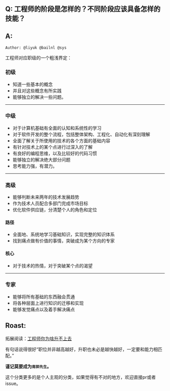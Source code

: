 ## Q: 工程师的阶段是怎样的？不同阶段应该具备怎样的技能？

## A:   

`Author: @liyuk @bailnl @sys`

工程师对应职级的一个粗浅界定：

### 初级
- 知道一些基本的概念
- 并且对这些概念有所实践
- 能够独立的解决一些问题。
---
### 中级
- 对于计算机基础有全面的认知和系统性的学习
- 对于软件开发的整个流程，包括整体架构、工程化、自动化有深刻理解
- 全面了解关于所使用的技术的各个方面的基础内容
- 有针对技术上的某个点进行过深入的了解
- 有良好的编程思维，以及比较好的代码习惯
- 能够独立的解决绝大部分问题
- 思考能力强，有潜力。 
---
### 高级
- 能够判断未来两年的技术发展趋势
- 作为技术人员配合多部门完成市场目标
- 优化软件供应链，分清楚个人的角色和定位

#### 路径
- 全面地、系统地学习基础知识，实现完整的知识体系
- 找到痛点做有价值的事情，突破成为某个方向的专家

#### 核心
- 对于技术的热情，对于突破某个点的渴望
---
### 专家
- 能够将所有基础的东西融会贯通
- 将各种层面上进行知识的迁移和实现
- 能够发觉痛点以及着手解决痛点

## Roast:
拓展阅读：[工程师你为啥升不上去](https://zhuanlan.zhihu.com/p/20156540)   

有句话说得很好“职位并非越高越好，升职也未必是越快越好，一定要和能力相匹配。”   

**谨记莫要成为`南郭先生`。**  

这个分类更多的是个人主观的分类，如果觉得有不对的地方，欢迎直接pr或者issue。



